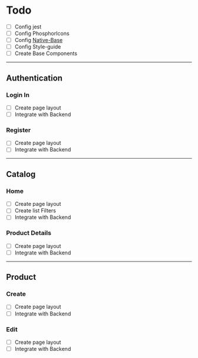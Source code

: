 # Todo

- [ ] Config jest
- [ ] Config PhosphorIcons
- [ ] Config [Native-Base](https://ui.gluestack.io)
- [ ] Config Style-guide
- [ ] Create Base Components

---

## Authentication

### Login In

- [ ] Create page layout
- [ ] Integrate with Backend

### Register

- [ ] Create page layout
- [ ] Integrate with Backend

---

## Catalog

### Home

- [ ] Create page layout
- [ ] Create list Filters
- [ ] Integrate with Backend

### Product Details

- [ ] Create page layout
- [ ] Integrate with Backend

---

## Product

### Create

- [ ] Create page layout
- [ ] Integrate with Backend

### Edit

- [ ] Create page layout
- [ ] Integrate with Backend

